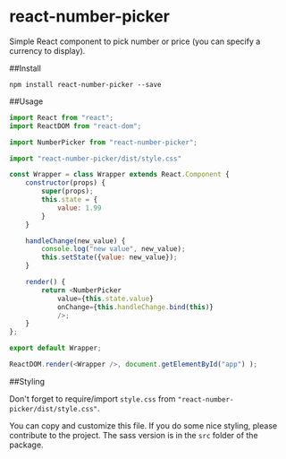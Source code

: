 # react-number-picker
Simple React component to pick number or price (you can specify a currency to display).

##Install

`npm install react-number-picker --save`

##Usage

```js
import React from "react";
import ReactDOM from "react-dom";

import NumberPicker from "react-number-picker";

import "react-number-picker/dist/style.css"

const Wrapper = class Wrapper extends React.Component {
	constructor(props) {
		super(props);
		this.state = {
			value: 1.99
		}
	}

	handleChange(new_value) {
		console.log("new value", new_value);
		this.setState({value: new_value});
	}

	render() {
		return <NumberPicker 
			value={this.state.value}  
			onChange={this.handleChange.bind(this)}
			/>;
	}
};

export default Wrapper;

ReactDOM.render(<Wrapper />, document.getElementById("app") );
```

##Styling

Don't forget to require/import `style.css` from `"react-number-picker/dist/style.css"`.

You can copy and customize this file. If you do some nice styling, please contribute to the project. The sass version is in the `src` folder of the package.

